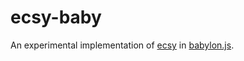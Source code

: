 # ecsy-baby
An experimental implementation of [ecsy](https://ecsy.io/) in [babylon.js](https://www.babylonjs.com/).
